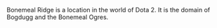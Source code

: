 Bonemeal Ridge is a location in the world of Dota 2. It is the domain of Bogdugg and the Bonemeal Ogres.